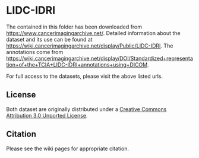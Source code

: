 # LIDC-IDRI
The contained in this folder has been downloaded from https://www.cancerimagingarchive.net/. Detailed information about the dataset and its use can be found at https://wiki.cancerimagingarchive.net/display/Public/LIDC-IDRI. The annotations come from https://wiki.cancerimagingarchive.net/display/DOI/Standardized+representation+of+the+TCIA+LIDC-IDRI+annotations+using+DICOM.

For full access to the datasets, please visit the above listed urls.

## License
Both dataset are originally distributed under a [Creative Commons Attribution 3.0 Unported License](https://creativecommons.org/licenses/by/3.0/).

## Citation
Please see the wiki pages for appropriate citation.